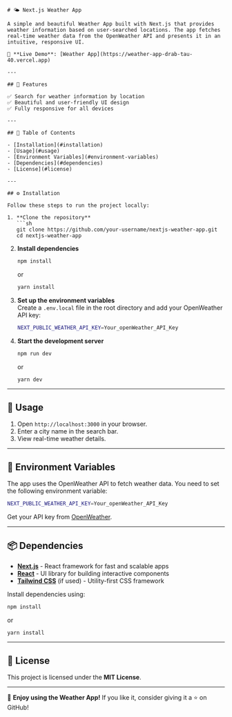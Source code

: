 ```
# 🌤 Next.js Weather App

A simple and beautiful Weather App built with Next.js that provides weather information based on user-searched locations. The app fetches real-time weather data from the OpenWeather API and presents it in an intuitive, responsive UI.

🚀 **Live Demo**: [Weather App](https://weather-app-drab-tau-40.vercel.app)

---

## 📌 Features

✅ Search for weather information by location  
✅ Beautiful and user-friendly UI design  
✅ Fully responsive for all devices  

---

## 📂 Table of Contents

- [Installation](#installation)
- [Usage](#usage)
- [Environment Variables](#environment-variables)
- [Dependencies](#dependencies)
- [License](#license)

---

## ⚙️ Installation

Follow these steps to run the project locally:

1. **Clone the repository**  
   ```sh
   git clone https://github.com/your-username/nextjs-weather-app.git
   cd nextjs-weather-app
   ```

2. **Install dependencies**  
   ```sh
   npm install
   ```
   or  
   ```sh
   yarn install
   ```

3. **Set up the environment variables**  
   Create a `.env.local` file in the root directory and add your OpenWeather API key:  
   ```sh
   NEXT_PUBLIC_WEATHER_API_KEY=Your_openWeather_API_Key
   ```

4. **Start the development server**  
   ```sh
   npm run dev
   ```
   or  
   ```sh
   yarn dev
   ```

---

## 🚀 Usage

1. Open `http://localhost:3000` in your browser.
2. Enter a city name in the search bar.
3. View real-time weather details.

---

## 🔑 Environment Variables

The app uses the OpenWeather API to fetch weather data. You need to set the following environment variable:

```sh
NEXT_PUBLIC_WEATHER_API_KEY=Your_openWeather_API_Key
```

Get your API key from [OpenWeather](https://openweathermap.org/api).

---

## 📦 Dependencies

- **[Next.js](https://nextjs.org/)** - React framework for fast and scalable apps  
- **[React](https://reactjs.org/)** - UI library for building interactive components  
- **[Tailwind CSS](https://tailwindcss.com/)** (if used) - Utility-first CSS framework  

Install dependencies using:

```sh
npm install
```
or  
```sh
yarn install
```

---

## 📜 License

This project is licensed under the **MIT License**.

---

🌟 **Enjoy using the Weather App!** If you like it, consider giving it a ⭐ on GitHub!


